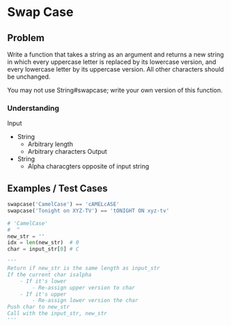 # Swap Case

## Problem

Write a function that takes a string as an argument and returns a new string in which every uppercase letter is replaced by its lowercase version, and every lowercase letter by its uppercase version. All other characters should be unchanged.

You may not use String#swapcase; write your own version of this function.

### Understanding

Input
- String
	- Arbitrary length
	- Arbitrary characters
Output
- String
	- Alpha characgters opposite of input string

## Examples / Test Cases

```python
swapcase('CamelCase') == 'cAMELcASE'
swapcase('Tonight on XYZ-TV') == 'tONIGHT ON xyz-tv'

# 'CamelCase'
#  ^
new_str = ''
idx = len(new_str)  # 0
char = input_str[0] # C

'''
Return if new_str is the same length as input_str
If the current char isalpha
	- If it's lower
		- Re-assign upper version to char
	- If it's upper
		- Re-assign lower version the char
Push char to new_str
Call with the input_str, new_str
'''
```
